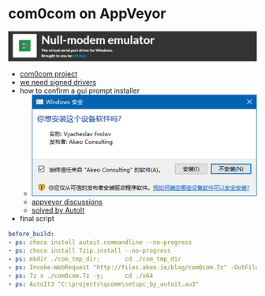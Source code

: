 # com0com on AppVeyor

![](./img/com0com.png)

- [com0com project](https://sourceforge.net/projects/com0com/)
- [we need signed drivers](https://pete.akeo.ie/2011/07/com0com-signed-drivers.html)
- how to confirm a gui prompt installer
    - ![](./img/windows_security.png)
    - [appveyor discussions]( https://help.appveyor.com/discussions/questions/26046-how-to-confirm-a-gui-prompt-in-appveyor)
    - [solved by AutoIt](http://unattended.sourceforge.net/installers.php)
- final script
``` yml
before_build:
- ps: choco install autoit.commandline --no-progress
- ps: choco install 7zip.install --no-progress
- ps: mkdir ./com_tmp_dir;       cd ./com_tmp_dir
- ps: Invoke-WebRequest "http://files.akeo.ie/blog/com0com.7z" -OutFile "./com0com.7z"  
- ps: 7z x ./com0com.7z -y;      cd ./x64
- ps: AutoIt3 "C:\projects\qcomm\setupc_by_autoit.au3"
```